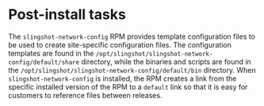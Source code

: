 # Post-install tasks

The `slingshot-network-config` RPM provides template configuration files to be used to create site-specific configuration files.
The configuration templates are found in the `/opt/slingshot/slingshot-network-config/default/share` directory, while the binaries and scripts are found in the `/opt/slingshot/slingshot-network-config/default/bin` directory.
When `slingshot-network-config` is installed, the RPM creates a link from the specific installed version of the RPM to a `default` link so that it is easy for customers to reference files between releases.
